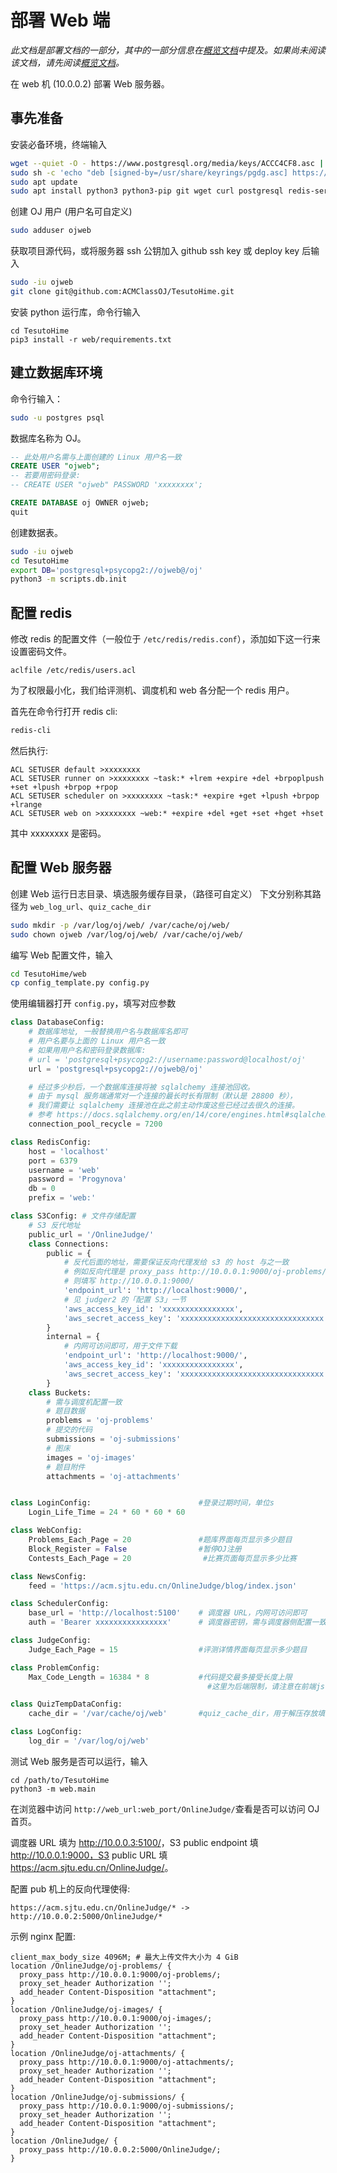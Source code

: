 # 部署 Web 端

*此文档是部署文档的一部分，其中的一部分信息在[概览文档](overview.md)中提及。如果尚未阅读该文档，请先阅读[概览文档](overview.md)。*

在 web 机 (10.0.0.2) 部署 Web 服务器。

## 事先准备

安装必备环境，终端输入

```sh
wget --quiet -O - https://www.postgresql.org/media/keys/ACCC4CF8.asc | sudo tee /usr/share/keyrings/pgdg.asc > /dev/null
sudo sh -c 'echo "deb [signed-by=/usr/share/keyrings/pgdg.asc] https://apt.postgresql.org/pub/repos/apt $(lsb_release -cs)-pgdg main" > /etc/apt/sources.list.d/pgdg.list'
sudo apt update
sudo apt install python3 python3-pip git wget curl postgresql redis-server
```

创建 OJ 用户 (用户名可自定义)

```sh
sudo adduser ojweb
```

获取项目源代码，或将服务器 ssh 公钥加入 github ssh key 或 deploy key 后输入

```sh
sudo -iu ojweb
git clone git@github.com:ACMClassOJ/TesutoHime.git
```

安装 python 运行库，命令行输入

```
cd TesutoHime
pip3 install -r web/requirements.txt
```

## 建立数据库环境

命令行输入：

```sh
sudo -u postgres psql
```

数据库名称为 OJ。

```sql
-- 此处用户名需与上面创建的 Linux 用户名一致
CREATE USER "ojweb";
-- 若要用密码登录:
-- CREATE USER "ojweb" PASSWORD 'xxxxxxxx';

CREATE DATABASE oj OWNER ojweb;
quit
```

创建数据表。

```sh
sudo -iu ojweb
cd TesutoHime
export DB='postgresql+psycopg2://ojweb@/oj'
python3 -m scripts.db.init
```

## 配置 redis

修改 redis 的配置文件（一般位于 `/etc/redis/redis.conf`），添加如下这一行来设置密码文件。
```
aclfile /etc/redis/users.acl
```

为了权限最小化，我们给评测机、调度机和 web 各分配一个 redis 用户。

首先在命令行打开 redis cli:

```sh
redis-cli
```

然后执行:

```
ACL SETUSER default >xxxxxxxx
ACL SETUSER runner on >xxxxxxxx ~task:* +lrem +expire +del +brpoplpush +set +lpush +brpop +rpop
ACL SETUSER scheduler on >xxxxxxxx ~task:* +expire +get +lpush +brpop +lrange
ACL SETUSER web on >xxxxxxxx ~web:* +expire +del +get +set +hget +hset
```

其中 xxxxxxxx 是密码。

## 配置 Web 服务器

创建 Web 运行日志目录、填选服务缓存目录，（路径可自定义） 下文分别称其路径为 ``web_log_url``、``quiz_cache_dir``

```sh
sudo mkdir -p /var/log/oj/web/ /var/cache/oj/web/
sudo chown ojweb /var/log/oj/web/ /var/cache/oj/web/
```

编写 Web 配置文件，输入

```sh
cd TesutoHime/web
cp config_template.py config.py
```

使用编辑器打开 `config.py`，填写对应参数

```python
class DatabaseConfig:
    # 数据库地址, 一般替换用户名与数据库名即可
    # 用户名要与上面的 Linux 用户名一致
    # 如果用用户名和密码登录数据库:
    # url = 'postgresql+psycopg2://username:password@localhost/oj'
    url = 'postgresql+psycopg2://ojweb@/oj'

    # 经过多少秒后，一个数据库连接将被 sqlalchemy 连接池回收。
    # 由于 mysql 服务端通常对一个连接的最长时长有限制（默认是 28800 秒），
    # 我们需要让 sqlalchemy 连接池在此之前主动作废这些已经过去很久的连接。
    # 参考 https://docs.sqlalchemy.org/en/14/core/engines.html#sqlalchemy.create_engine.params.pool_recycle
    connection_pool_recycle = 7200

class RedisConfig:
    host = 'localhost'
    port = 6379
    username = 'web'
    password = 'Progynova'
    db = 0
    prefix = 'web:'

class S3Config: # 文件存储配置
    # S3 反代地址
    public_url = '/OnlineJudge/'
    class Connections:
        public = {
            # 反代后面的地址，需要保证反向代理发给 s3 的 host 与之一致
            # 例如反向代理是 proxy_pass http://10.0.0.1:9000/oj-problems/;
            # 则填写 http://10.0.0.1:9000/
            'endpoint_url': 'http://localhost:9000/',
            # 见 judger2 的「配置 S3」一节
            'aws_access_key_id': 'xxxxxxxxxxxxxxxx',
            'aws_secret_access_key': 'xxxxxxxxxxxxxxxxxxxxxxxxxxxxxxxx',
        }
        internal = {
            # 内网可访问即可，用于文件下载
            'endpoint_url': 'http://localhost:9000/',
            'aws_access_key_id': 'xxxxxxxxxxxxxxxx',
            'aws_secret_access_key': 'xxxxxxxxxxxxxxxxxxxxxxxxxxxxxxxx',
        }
    class Buckets:
        # 需与调度机配置一致
        # 题目数据
        problems = 'oj-problems'
        # 提交的代码
        submissions = 'oj-submissions'
        # 图床
        images = 'oj-images'
        # 题目附件
        attachments = 'oj-attachments'


class LoginConfig:                        #登录过期时间，单位s
    Login_Life_Time = 24 * 60 * 60 * 60 

class WebConfig:
    Problems_Each_Page = 20               #题库界面每页显示多少题目
    Block_Register = False                #暂停OJ注册
    Contests_Each_Page = 20                #比赛页面每页显示多少比赛

class NewsConfig:
    feed = 'https://acm.sjtu.edu.cn/OnlineJudge/blog/index.json'

class SchedulerConfig:
    base_url = 'http://localhost:5100'    # 调度器 URL，内网可访问即可
    auth = 'Bearer xxxxxxxxxxxxxxxx'      # 调度器密钥，需与调度器侧配置一致 (请将 x 替换为随机数)

class JudgeConfig:
    Judge_Each_Page = 15                  #评测详情界面每页显示多少题目

class ProblemConfig:
    Max_Code_Length = 16384 * 8           #代码提交最多接受长度上限
                                            #这里为后端限制，请注意在前端js中还有限制，请一并修改

class QuizTempDataConfig:
    cache_dir = '/var/cache/oj/web'       #quiz_cache_dir，用于解压存放填选临时文件的本地目录

class LogConfig:
    log_dir = '/var/log/oj/web'
```

测试 Web 服务是否可以运行，输入

```
cd /path/to/TesutoHime
python3 -m web.main
```

在浏览器中访问 ``http://web_url:web_port/OnlineJudge/``查看是否可以访问 OJ 首页。

调度器 URL 填为 <http://10.0.0.3:5100/>，S3 public endpoint 填
http://10.0.0.1:9000，S3 public URL 填 <https://acm.sjtu.edu.cn/OnlineJudge/>。

配置 pub 机上的反向代理使得:

```
https://acm.sjtu.edu.cn/OnlineJudge/* -> http://10.0.0.2:5000/OnlineJudge/*
```

示例 nginx 配置:

```
client_max_body_size 4096M; # 最大上传文件大小为 4 GiB
location /OnlineJudge/oj-problems/ {
  proxy_pass http://10.0.0.1:9000/oj-problems/;
  proxy_set_header Authorization '';
  add_header Content-Disposition "attachment";
}
location /OnlineJudge/oj-images/ {
  proxy_pass http://10.0.0.1:9000/oj-images/;
  proxy_set_header Authorization '';
  add_header Content-Disposition "attachment";
}
location /OnlineJudge/oj-attachments/ {
  proxy_pass http://10.0.0.1:9000/oj-attachments/;
  proxy_set_header Authorization '';
  add_header Content-Disposition "attachment";
}
location /OnlineJudge/oj-submissions/ {
  proxy_pass http://10.0.0.1:9000/oj-submissions/;
  proxy_set_header Authorization '';
  add_header Content-Disposition "attachment";
}
location /OnlineJudge/ {
  proxy_pass http://10.0.0.2:5000/OnlineJudge/;
}
```
